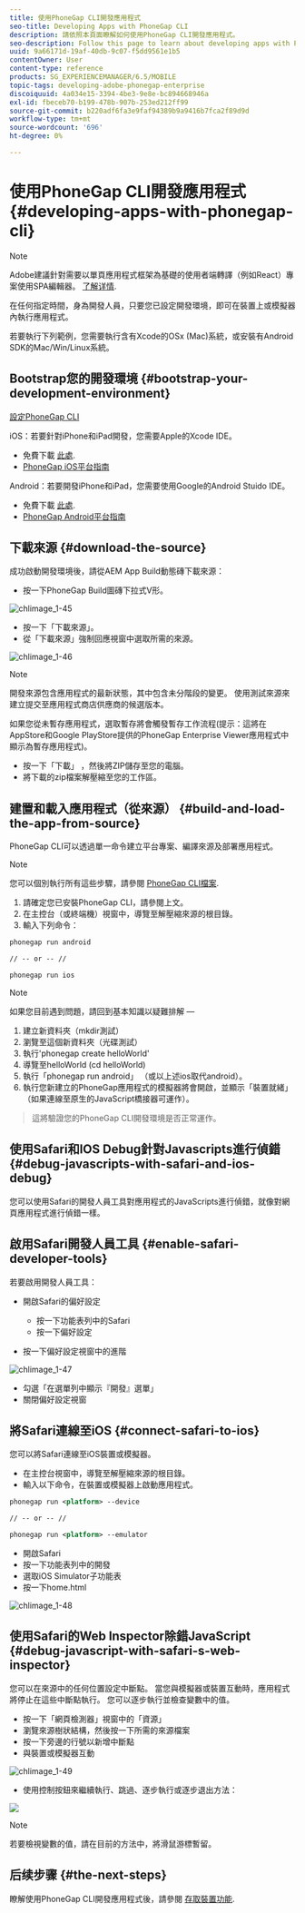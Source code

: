 ```yaml
---
title: 使用PhoneGap CLI開發應用程式
seo-title: Developing Apps with PhoneGap CLI
description: 請依照本頁面瞭解如何使用PhoneGap CLI開發應用程式。
seo-description: Follow this page to learn about developing apps with PhoneGap CLI.
uuid: 9a66171d-19af-40db-9c07-f5dd9561e1b5
contentOwner: User
content-type: reference
products: SG_EXPERIENCEMANAGER/6.5/MOBILE
topic-tags: developing-adobe-phonegap-enterprise
discoiquuid: 4a034e15-3394-4be3-9e8e-bc894668946a
exl-id: fbeceb70-b199-478b-907b-253ed212ff99
source-git-commit: b220adf6fa3e9faf94389b9a9416b7fca2f89d9d
workflow-type: tm+mt
source-wordcount: '696'
ht-degree: 0%

---
```


# 使用PhoneGap CLI開發應用程式{#developing-apps-with-phonegap-cli}

>[!NOTE]
>
>Adobe建議針對需要以單頁應用程式框架為基礎的使用者端轉譯（例如React）專案使用SPA編輯器。 [了解详情](/help/sites-developing/spa-overview.md).

在任何指定時間，身為開發人員，只要您已設定開發環境，即可在裝置上或模擬器內執行應用程式。

若要執行下列範例，您需要執行含有Xcode的OSx (Mac)系統，或安裝有Android SDK的Mac/Win/Linux系統。

## Bootstrap您的開發環境 {#bootstrap-your-development-environment}

[設定PhoneGap CLI](https://docs.phonegap.com/en/4.0.0/guide_cli_index.md.html#The%20Command-Line%20Interface)

iOS：若要針對iPhone和iPad開發，您需要Apple的Xcode IDE。

* 免費下載 [此處](https://developer.apple.com/xcode/downloads/).
* [PhoneGap iOS平台指南](https://docs.phonegap.com/en/4.0.0/guide_platforms_ios_index.md.html#iOS%20Platform%20Guide)

Android：若要開發iPhone和iPad，您需要使用Google的Android Stuido IDE。

* 免費下載 [此處](https://developer.android.com/sdk/index.html).
* [PhoneGap Android平台指南](https://docs.phonegap.com/en/4.0.0/guide_platforms_android_index.md.html#Android%20Platform%20Guide)

## 下載來源 {#download-the-source}

成功啟動開發環境後，請從AEM App Build動態磚下載來源：

* 按一下PhoneGap Build圖磚下拉式V形。

![chlimage_1-45](assets/chlimage_1-45.png)

* 按一下「下載來源」。
* 從「下載來源」強制回應視窗中選取所需的來源。

![chlimage_1-46](assets/chlimage_1-46.png)

>[!NOTE]
>
>開發來源包含應用程式的最新狀態，其中包含未分階段的變更。 使用測試來源來建立提交至應用程式商店供應商的候選版本。
>
>如果您從未暫存應用程式，選取暫存將會觸發暫存工作流程(提示：這將在AppStore和Google PlayStore提供的PhoneGap Enterprise Viewer應用程式中顯示為暫存應用程式)。

* 按一下「下載」 ，然後將ZIP儲存至您的電腦。
* 將下載的zip檔案解壓縮至您的工作區。

## 建置和載入應用程式（從來源） {#build-and-load-the-app-from-source}

PhoneGap CLI可以透過單一命令建立平台專案、編譯來源及部署應用程式。

>[!NOTE]
>
>您可以個別執行所有這些步驟，請參閱 [PhoneGap CLI檔案](https://phonegap.com/blog/2014/11/13/phonegap-cli-3-6-3/).

1. 請確定您已安裝PhoneGap CLI，請參閱上文。
1. 在主控台（或終端機）視窗中，導覽至解壓縮來源的根目錄。
1. 輸入下列命令：

```xml
phonegap run android

// -- or -- //

phonegap run ios
```

>[!NOTE]
>
>如果您目前遇到問題，請回到基本知識以疑難排解 — 
>
>1. 建立新資料夾（mkdir測試）
>1. 瀏覽至這個新資料夾（光碟測試）
>1. 執行&#39;phonegap create helloWorld&#39;
>1. 導覽至helloWorld (cd helloWorld)
>1. 執行「phonegap run android」 （或以上述ios取代android）。
>1. 執行您新建立的PhoneGap應用程式的模擬器將會開啟，並顯示「裝置就緒」（如果連線至原生的JavaScript橋接器可運作）。

>
>這將驗證您的PhoneGap CLI開發環境是否正常運作。

## 使用Safari和IOS Debug針對Javascripts進行偵錯 {#debug-javascripts-with-safari-and-ios-debug}

您可以使用Safari的開發人員工具對應用程式的JavaScripts進行偵錯，就像對網頁應用程式進行偵錯一樣。

## 啟用Safari開發人員工具 {#enable-safari-developer-tools}

若要啟用開發人員工具：

* 開啟Safari的偏好設定

   * 按一下功能表列中的Safari
   * 按一下偏好設定

* 按一下偏好設定視窗中的進階

![chlimage_1-47](assets/chlimage_1-47.png)

* 勾選「在選單列中顯示『開發』選單」
* 關閉偏好設定視窗

## 將Safari連線至iOS {#connect-safari-to-ios}

您可以將Safari連線至iOS裝置或模擬器。

* 在主控台視窗中，導覽至解壓縮來源的根目錄。
* 輸入以下命令，在裝置或模擬器上啟動應用程式。

```xml
phonegap run <platform> --device

// -- or -- //

phonegap run <platform> --emulator
```

* 開啟Safari
* 按一下功能表列中的開發
* 選取iOS Simulator子功能表
* 按一下home.html

![chlimage_1-48](assets/chlimage_1-48.png)

## 使用Safari的Web Inspector除錯JavaScript {#debug-javascript-with-safari-s-web-inspector}

您可以在來源中的任何位置設定中斷點。 當您與模擬器或裝置互動時，應用程式將停止在這些中斷點執行。 您可以逐步執行並檢查變數中的值。

* 按一下「網頁檢測器」視窗中的「資源」
* 瀏覽來源樹狀結構，然後按一下所需的來源檔案
* 按一下旁邊的行號以新增中斷點
* 與裝置或模擬器互動

![chlimage_1-49](assets/chlimage_1-49.png)

* 使用控制按鈕來繼續執行、跳過、逐步執行或逐步退出方法：

![](do-not-localize/chlimage_1-4.png)

>[!NOTE]
>
>若要檢視變數的值，請在目前的方法中，將滑鼠游標暫留。

## 后续步骤 {#the-next-steps}

瞭解使用PhoneGap CLI開發應用程式後，請參閱 [存取裝置功能](/help/mobile/phonegap-access-device-features.md).
